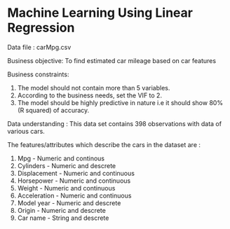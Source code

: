 # Machine Learning Using Linear Regression

Data file : carMpg.csv

Business objective: To find estimated car mileage based on car features

Business constraints:
 1. The model should not contain more than 5 variables.
 2. According to the business needs, set the VIF to 2. 
 3. The model should be highly predictive in nature i.e it should show 80% (R squared) of accuracy.

Data understanding : This data set contains 398 observations with data of various cars. 

The features/attributes which describe the cars in the dataset are :
 1. Mpg - Numeric and continous
 2. Cylinders - Numeric and descrete
 3. Displacement - Numeric and continuous
 4. Horsepower - Numeric and continuous
 5. Weight - Numeric and continuous
 6. Acceleration - Numeric and continuous
 7. Model year - Numeric and descrete
 8. Origin - Numeric and descrete
 9. Car name - String and descrete

 
